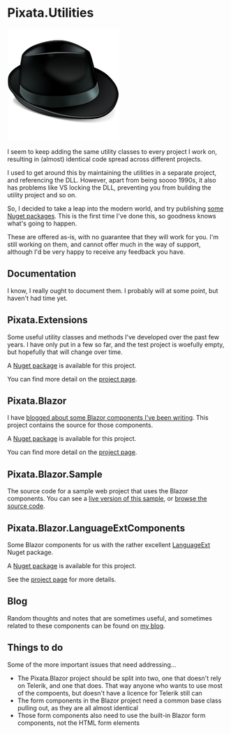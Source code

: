 # Pixata.Utilities

![Pixata](https://github.com/MrYossu/Pixata.Utilities/raw/master/Borsalino.png "Pixata")

I seem to keep adding the same utility classes to every project I work on, resulting in (almost) identical code spread across different projects.

I used to get around this by maintaining the utilities in a separate project, and referencing the DLL. However, apart from being soooo 1990s, it also has problems like VS locking the DLL, preventing you from building the utility project and so on.

So, I decided to take a leap into the modern world, and try publishing [some Nuget packages](https://www.nuget.org/packages?q=pixata). This is the first time I've done this, so goodness knows what's going to happen.

These are offered as-is, with no guarantee that they will work for you. I'm still working on them, and cannot offer much in the way of support, although I'd be very happy to receive any feedback you have.

## Documentation
I know, I really ought to document them. I probably will at some point, but haven't had time yet.

## Pixata.Extensions
Some useful utility classes and methods I've developed over the past few years. I have only put in a few so far, and the test project is woefully empty, but hopefully that will change over time.

A [Nuget package](https://www.nuget.org/packages/Pixata.Extensions/) is available for this project.

You can find more detail on the [project page](https://github.com/MrYossu/Pixata.Utilities/tree/master/Pixata.Extensions).

## Pixata.Blazor
I have [blogged about some Blazor components I've been writing](https://www.pixata.co.uk/tag/blazor/). This project contains the source for those components.

A [Nuget package](https://www.nuget.org/packages/Pixata.Blazor/) is available for this project.

You can find more detail on the [project page](https://github.com/MrYossu/Pixata.Utilities/tree/master/Pixata.Blazor).

## Pixata.Blazor.Sample
The source code for a sample web project that uses the Blazor components. You can see a [live version of this sample](https://test.pixata.co.uk/), or [browse the source code](https://github.com/MrYossu/Pixata.Utilities/tree/master/Pixata.Blazor.Sample).

## Pixata.Blazor.LanguageExtComponents
Some Blazor components for us with the rather excellent [LanguageExt](https://github.com/louthy/language-ext/) Nuget package.

A [Nuget package](https://www.nuget.org/packages/Pixata.Blazor.LanguageExtComponents/) is available for this project.

See the [project page](https://github.com/MrYossu/Pixata.Utilities/tree/master/Pixata.Blazor.LanguageExtComponents) for more details.

## Blog
Random thoughts and notes that are sometimes useful, and sometimes related to these components can be found on [my blog](https://www.pixata.co.uk/).

## Things to do
Some of the more important issues that need addressing...

* The Pixata.Blazor project should be split into two, one that doesn't rely on Telerik, and one that does. That way anyone who wants to use most of the compoents, but doesn't have a licence for Telerik still can
* The form components in the Blazor project need a common base class pulling out, as they are all almost identical
* Those form components also need to use the built-in Blazor form components, not the HTML form elements
